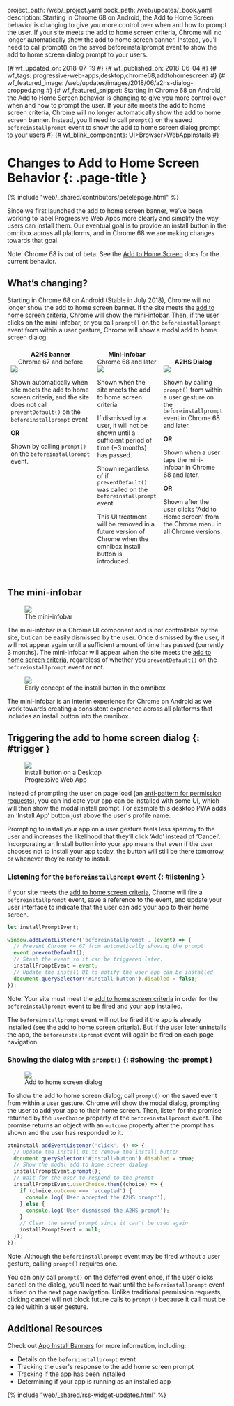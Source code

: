 project_path: /web/_project.yaml book_path: /web/updates/_book.yaml description: Starting in Chrome 68 on Android, the Add to Home Screen behavior is changing to give you more control over when and how to prompt the user. If your site meets the add to home screen criteria, Chrome will no longer automatically show the add to home screen banner. Instead, you'll need to call prompt() on the saved beforeinstallprompt event to show the add to home screen dialog prompt to your users.

{# wf_updated_on: 2018-07-19 #} {# wf_published_on: 2018-06-04 #} {# wf_tags: progressive-web-apps,desktop,chrome68,addtohomescreen #} {# wf_featured_image: /web/updates/images/2018/06/a2hs-dialog-cropped.png #} {# wf_featured_snippet: Starting in Chrome 68 on Android, the Add to Home Screen behavior is changing to give you more control over when and how to prompt the user. If your site meets the add to home screen criteria, Chrome will no longer automatically show the add to home screen banner. Instead, you'll need to call `prompt()` on the saved `beforeinstallprompt` event to show the add to home screen dialog prompt to your users #} {# wf_blink_components: UI>Browser>WebAppInstalls #}

# Changes to Add to Home Screen Behavior {: .page-title }

{% include "web/_shared/contributors/petelepage.html" %}

Since we first launched the add to home screen banner, we’ve been working to label Progressive Web Apps more clearly and simplify the way users can install them. Our eventual goal is to provide an install button in the omnibox across all platforms, and in Chrome 68 we are making changes towards that goal.

Note: Chrome 68 is out of beta. See the [Add to Home Screen](/web/fundamentals/app-install-banners/) docs for the current behavior.

## What’s changing?

Starting in Chrome 68 on Android (Stable in July 2018), Chrome will no longer show the add to home screen banner. If the site meets the [add to home screen criteria](/web/fundamentals/app-install-banners/#criteria), Chrome will show the mini-infobar. Then, if the user clicks on the mini-infobar, or you call `prompt()` on the `beforeinstallprompt` event from within a user gesture, Chrome will show a modal add to home screen dialog.

<style>
  .fb-item { padding: 8px; }
  .fb-title { text-align: center; }
  @media all and (min-width: 900px) {
    .fb-container { display: flex; }
  }
</style>

<div class="fb-container">
  <div class="fb-item">
    <div class="fb-title">
        <b>A2HS banner</b><br>
        Chrome 67 and before
    </div>
    <img src="/web/updates/images/2018/06/a2hs-banner-g.png" class="screenshot">
    <div class="fb-desc">
      <p>
        Shown automatically when site meets the add to home screen criteria,
        and the site does not call <code>preventDefault()</code> on the
        <code>beforeinstallprompt</code> event
      </p>
      <p><b>OR</b></p>
      <p>
        Shown by calling <code>prompt()</code> on the
        <code>beforeinstallprompt</code> event.
      </p>
    </div>
  </div>
  <div class="fb-item">
    <div class="fb-title">
      <b>Mini-infobar</b><br>
      Chrome 68 and later
    </div>
    <img src="/web/updates/images/2018/06/a2hs-infobar-g.png" class="screenshot">
    <div class="fb-desc">
      <p>Shown when the site meets the add to home screen criteria</p>
      <p>
        If dismissed by a user, it will not be shown until a sufficient
        period of time (~3 months) has passed.
      </p>
      <p>
        Shown regardless of if <code>preventDefault()</code> was called on
        the <code>beforeinstallprompt</code> event.
      </p>
      <p>
        This UI treatment will be removed in a future version of Chrome when
        the omnibox install button is introduced.
      </p>
    </div>
  </div>
  <div class="fb-item">
    <div class="fb-title">
      &nbsp;<br><b>A2HS Dialog</b>
    </div>
    <img src="/web/updates/images/2018/06/a2hs-dialog-g.png" class="screenshot">
    <div class="fb-desc">
      <p>
        Shown by calling <code>prompt()</code> from within a user gesture on
        the <code>beforeinstallprompt</code> event in Chrome 68 and later.
      </p>
      <p><b>OR</b></p>
      <p>Shown when a user taps the mini-infobar in Chrome 68 and later.</p>
      <p><b>OR</b></p>
      <p>
        Shown after the user clicks 'Add to Home screen' from the Chrome menu
        in all Chrome versions.
      </p>
    </div>
  </div>
</div>

<div class="clearfix"></div>

## The mini-infobar

<figure class="attempt-right">
  <img
      class="screenshot"
      src="/web/updates/images/2018/06/a2hs-infobar-cropped.png">
  <figcaption>
    The mini-infobar
  </figcaption>
</figure>

The mini-infobar is a Chrome UI component and is not controllable by the site, but can be easily dismissed by the user. Once dismissed by the user, it will not appear again until a sufficient amount of time has passed (currently 3 months). The mini-infobar will appear when the site meets the [add to home screen criteria](/web/fundamentals/app-install-banners/#criteria), regardless of whether you `preventDefault()` on the `beforeinstallprompt` event or not.

<div class="clearfix"></div>

<figure class="attempt-right">
  <img
      class="screenshot"
      src="/web/updates/images/2018/06/a2hs-omnibox-cropped.png" >
  <figcaption>
    Early concept of the install button in the omnibox
  </figcaption>
</figure>

The mini-infobar is an interim experience for Chrome on Android as we work towards creating a consistent experience across all platforms that includes an install button into the omnibox.

<div class="clearfix"></div>

## Triggering the add to home screen dialog {: #trigger }

<figure class="attempt-left" style="max-width: 200px">
  <img class="screenshot" src="/web/updates/images/2018/06/a2hs-spotify.png" >
  <figcaption>
    Install button on a Desktop Progressive Web App
  </figcaption>
</figure>

Instead of prompting the user on page load (an [anti-pattern for permission requests](/web/fundamentals/native-hardware/user-location/#ask_permission_responsibly)), you can indicate your app can be installed with some UI, which will then show the modal install prompt. For example this desktop PWA adds an ‘Install App’ button just above the user's profile name.

Prompting to install your app on a user gesture feels less spammy to the user and increases the likelihood that they’ll click ‘Add’ instead of ‘Cancel’. Incorporating an Install button into your app means that even if the user chooses not to install your app today, the button will still be there tomorrow, or whenever they’re ready to install.

<div class="clearfix"></div>

### Listening for the `beforeinstallprompt` event {: #listening }

If your site meets the [add to home screen criteria](/web/fundamentals/app-install-banners/#criteria), Chrome will fire a `beforeinstallprompt` event, save a reference to the event, and update your user interface to indicate that the user can add your app to their home screen.

```javascript
let installPromptEvent;

window.addEventListener('beforeinstallprompt', (event) => {
  // Prevent Chrome <= 67 from automatically showing the prompt
  event.preventDefault();
  // Stash the event so it can be triggered later.
  installPromptEvent = event;
  // Update the install UI to notify the user app can be installed
  document.querySelector('#install-button').disabled = false;
});
```

Note: Your site must meet the [add to home screen criteria](/web/fundamentals/app-install-banners/#criteria) in order for the `beforeinstallprompt` event to be fired and your app installed.

The `beforeinstallprompt` event will not be fired if the app is already installed (see the [add to home screen criteria](/web/fundamentals/app-install-banners/#criteria)). But if the user later uninstalls the app, the `beforeinstallprompt` event will again be fired on each page navigation.

### Showing the dialog with `prompt()` {: #showing-the-prompt }

<figure class="attempt-right">
  <img
      class="screenshot"
      src="/web/updates/images/2018/06/a2hs-dialog-cropped.png">
  <figcaption>
    Add to home screen dialog
  </figcaption>
</figure>

To show the add to home screen dialog, call `prompt()` on the saved event from within a user gesture. Chrome will show the modal dialog, prompting the user to add your app to their home screen. Then, listen for the promise returned by the `userChoice` property of the `beforeinstallprompt` event. The promise returns an object with an `outcome` property after the prompt has shown and the user has responded to it.

<div class="clearfix"></div>

```javascript
btnInstall.addEventListener('click', () => {
  // Update the install UI to remove the install button
  document.querySelector('#install-button').disabled = true;
  // Show the modal add to home screen dialog
  installPromptEvent.prompt();
  // Wait for the user to respond to the prompt
  installPromptEvent.userChoice.then((choice) => {
    if (choice.outcome === 'accepted') {
      console.log('User accepted the A2HS prompt');
    } else {
      console.log('User dismissed the A2HS prompt');
    }
    // Clear the saved prompt since it can't be used again
    installPromptEvent = null;
  });
});
```

Note: Although the `beforeinstallprompt` event may be fired without a user gesture, calling `prompt()` requires one.

You can only call `prompt()` on the deferred event once, if the user clicks cancel on the dialog, you'll need to wait until the `beforeinstallprompt` event is fired on the next page navigation. Unlike traditional permission requests, clicking cancel will not block future calls to `prompt()` because it call must be called within a user gesture.

## Additional Resources

Check out [App Install Banners](/web/fundamentals/app-install-banners/) for more information, including:

* Details on the `beforeinstallprompt` event
* Tracking the user's response to the add home screen prompt
* Tracking if the app has been installed
* Determining if your app is running as an installed app

{% include "web/_shared/rss-widget-updates.html" %}